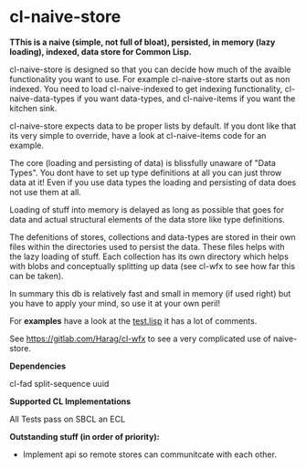 # cl-naive-store
**TThis is a naive (simple, not full of bloat), persisted, in memory 
(lazy loading), indexed, data store for Common Lisp.**

cl-naive-store is designed so that you can decide how much of the avaible
functionality you want to use. For example cl-naive-store starts out as non
indexed. You need to load cl-naive-indexed to get indexing functionality, 
cl-naive-data-types if you want data-types, and cl-naive-items if you want the
kitchen sink.


cl-naive-store expects data to be proper lists by default. If you dont like 
that its very simple to override, have a look at cl-naive-items code for an
example.

The core (loading and persisting of data) is blissfully unaware of 
"Data Types". You dont have to set up type definitions at all you can just 
throw data at it! Even if you use data types the loading and persisting of data
does not use them at all.

Loading of stuff into memory is delayed as long as possible that goes for data 
and actual structural elements of the data store like type definitions.

The defenitions of stores, collections and data-types are stored in their own
files within the directories used to persist the data. These files helps with 
the lazy loading of stuff. Each collection has its own directory which helps 
with blobs and conceptually splitting up data (see cl-wfx to see how far 
this can be taken).

In summary this db is relatively fast and small in memory (if used right) but 
you have to apply your mind, so use it at your own peril!

For **examples** have a look at the [test.lisp](https://gitlab.com/Harag/cl-naive-store/blob/master/tests/tests.lisp)
it has a lot of comments.

See https://gitlab.com/Harag/cl-wfx to see a very complicated use of 
naive-store.

**Dependencies**

cl-fad
split-sequence
uuid

**Supported CL Implementations**

All Tests pass on SBCL an ECL

**Outstanding stuff (in order of priority):**
- Implement api so remote stores can communitcate with each other.
